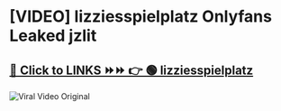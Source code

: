 
 # [VIDEO] lizziesspielplatz Onlyfans Leaked jzlit

## <h2><a href="https://clipsfans.com/lizziesspielplatz&ref=git">🔗 Click to LINKS ⏩⏩ 👉 🟢 lizziesspielplatz </a></h2>

<a href="https://clipsfans.com/lizziesspielplatz&ref=git" rel="nofollow" data-target="animated-image.originalLink"><img src="https://i.ibb.co.com/xMMVF88/686577567.gif" alt="Viral Video Original" style="max-width: 100%; display: inline-block;" data-target="animated-image.originalImage"></a>


